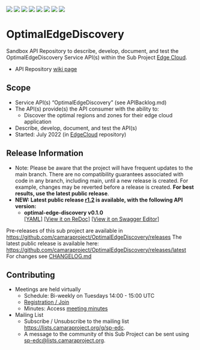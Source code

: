 <a href="https://github.com/camaraproject/OptimalEdgeDiscovery/commits/" title="Last Commit"><img src="https://img.shields.io/github/last-commit/camaraproject/OptimalEdgeDiscovery?style=plastic"></a>
<a href="https://github.com/camaraproject/OptimalEdgeDiscovery/issues" title="Open Issues"><img src="https://img.shields.io/github/issues/camaraproject/OptimalEdgeDiscovery?style=plastic"></a>
<a href="https://github.com/camaraproject/OptimalEdgeDiscovery/pulls" title="Open Pull Requests"><img src="https://img.shields.io/github/issues-pr/camaraproject/OptimalEdgeDiscovery?style=plastic"></a>
<a href="https://github.com/camaraproject/OptimalEdgeDiscovery/graphs/contributors" title="Contributors"><img src="https://img.shields.io/github/contributors/camaraproject/OptimalEdgeDiscovery?style=plastic"></a>
<a href="https://github.com/camaraproject/OptimalEdgeDiscovery" title="Repo Size"><img src="https://img.shields.io/github/repo-size/camaraproject/OptimalEdgeDiscovery?style=plastic"></a>
<a href="https://github.com/camaraproject/OptimalEdgeDiscovery/blob/main/LICENSE" title="License"><img src="https://img.shields.io/badge/License-Apache%202.0-green.svg?style=plastic"></a>
<a href="https://github.com/camaraproject/OptimalEdgeDiscovery/releases/latest" title="Latest Release"><img src="https://img.shields.io/github/release/camaraproject/OptimalEdgeDiscovery?style=plastic"></a>
<a href="https://github.com/camaraproject/Governance/blob/main/ProjectStructureAndRoles.md" title="Sandbox API Repository"><img src="https://img.shields.io/badge/Sandbox%20API%20Repository-yellow?style=plastic"></a>

# OptimalEdgeDiscovery

Sandbox API Repository to describe, develop, document, and test the OptimalEdgeDiscovery Service API(s) within the Sub Project [Edge Cloud](https://lf-camaraproject.atlassian.net/wiki/x/IwEpBQ).

* API Repository [wiki page](https://lf-camaraproject.atlassian.net/wiki/x/AYAtC)

## Scope

* Service API(s) “OptimalEdgeDiscovery” (see APIBacklog.md) 
* The API(s) provide(s) the API consumer with the ability to:  
  * Discover the optimal regions and zones for their edge cloud application
* Describe, develop, document, and test the API(s)
* Started: July 2022 (in [EdgeCloud](https://github.com/camaraproject/EdgeCloud) repository)
<!-- * Incubating stage since: {{incubation date}} --> 

## Release Information

* Note: Please be aware that the project will have frequent updates to the main branch. There are no compatibility guarantees associated with code in any branch, including main, until a new release is created. For example, changes may be reverted before a release is created. **For best results, use the latest public release**.
* **NEW: Latest public release [r1.2](https://github.com/camaraproject/OptimalEdgeDiscovery/releases/tag/r1.2) is available, with the following API version:**
  * **optimal-edge-discovery v0.1.0**  
  [[YAML]](https://github.com/camaraproject/OptimalEdgeDiscovery/blob/r1.2/code/API_definitions/optimal-edge-discovery.yaml)
  [[View it on ReDoc]](https://redocly.github.io/redoc/?url=https://raw.githubusercontent.com/camaraproject/OptimalEdgeDiscovery/r1.2/code/API_definitions/optimal-edge-discovery.yaml&nocors)
  [[View it on Swagger Editor]](https://camaraproject.github.io/swagger-ui/?url=https://raw.githubusercontent.com/camaraproject/OptimalEdgeDiscovery/r1.2/code/API_definitions/optimal-edge-discovery.yaml)

<!-- Optional: an explicit listing of the latest (pre-)release with additional information, e.g. links to the API definitions -->
<!-- In addition use/uncomment one or multiple the following alternative options when becoming applicable -->
Pre-releases of this sub project are available in https://github.com/camaraproject/OptimalEdgeDiscovery/releases
The latest public release is available here: https://github.com/camaraproject/OptimalEdgeDiscovery/releases/latest
For changes see [CHANGELOG.md](https://github.com/camaraproject/OptimalEdgeDiscovery/blob/main/CHANGELOG.md)

## Contributing

* Meetings are held virtually
  * Schedule: Bi-weekly on Tuesdays 14:00 - 15:00 UTC
  * [Registration / Join](https://zoom-lfx.platform.linuxfoundation.org/meeting/91868502920?password=a9ec9dff-ea92-4216-b0a1-ce152f49170f)
  * Minutes: Access [meeting minutes](https://lf-camaraproject.atlassian.net/wiki/x/8Tve)
* Mailing List  
  * Subscribe / Unsubscribe to the mailing list <https://lists.camaraproject.org/g/sp-edc>.
  * A message to the community of this Sub Project can be sent using <sp-edc@lists.camaraproject.org>.
